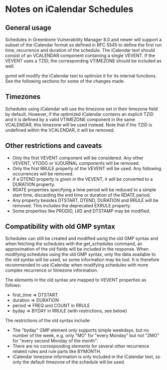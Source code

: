 # Notes on iCalendar Schedules

## General usage

Schedules in Greenbone Vulnerability Manager 8.0 and newer will support a
subset of the iCalendar format as defined in RFC 5545 to define the
first run time, recurrence and duration of the schedule.
The iCalendar text should consist of an VCALENDAR component containing
a single VEVENT.  If the VEVENT uses a TZID, the corresponding VTIMEZONE
should be included as well.

gvmd will modify the iCalendar text to optimize it for its internal functions.
See the following sections for some of the changes made.

## Timezones

Schedules using iCalendar will use the timezone set in their timezone field by
default.
However, if the optimized iCalendar contains an explicit TZID and it is defined
by a valid VTIMEZONE component in the same VCALENDAR, this timezone will be
used instead.
Note that if the TZID is undefined within the VCALENDAR, it will be removed.

## Other restrictions and caveats

- Only the first VEVENT component will be considered. Any other VEVENT, VTODO
  or VJOURNAL components will be removed.
- Only the first RRULE property of the VEVENT will be used. Any following
  occurrences will be removed.
- If a DTEND property is given in the VEVENT, it will be converted to a
  DURATION property.
- RDATE properties specifying a time period will be reduced to a simple start
  time, discarding the end time or duration of the RDATE period.
- Any property besides DTSTART, DTEND, DURATION and RRULE will be removed.
  This includes the deprecated EXRULE property.
- Some properties like PRODID, UID and DTSTAMP may be modified.

## Compatibility with old GMP syntax

Schedules can still be created and modified using the old GMP syntax
and when fetching the schedules with the get_schedules command, an
approximation of the old fields will be included in the response.
When modifying schedules using the old GMP syntax, only the data available to
the old syntax will be used, so some information may be lost.
It is therefore recommended to use iCalendar when modifying schedules with
more complex recurrence or timezone information.

The elements in the old syntax are mapped to VEVENT properties as follows:

- first_time => DTSTART
- duration   => DURATION
- period     => FREQ and COUNT in RRULE
- byday      => BYDAY in RRULE (with restrictions, see below)

The restrictions of the old syntax include:

- The "byday" GMP element only supports simple weekdays, but no number of the
  week, e.g. only "MO" for "every Monday" but not "2MO" for "every second Monday
  of the month".
- There are no corresponding elements for several other recurrence related
  rules and rule parts like BYMONTH.
- iCalendar timezone information is only included in the iCalendar text, so
  only the default timezone of the schedule will be used.
